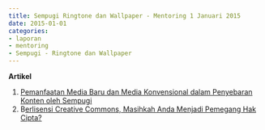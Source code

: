 ```yaml
---
title: Sempugi Ringtone dan Wallpaper - Mentoring 1 Januari 2015
date: 2015-01-01
categories:
- laporan
- mentoring
- Sempugi - Ringtone dan Wallpaper
---
```


**Artikel**

1. [Pemanfaatan Media Baru dan Media Konvensional dalam Penyebaran Konten oleh Sempugi](http://ciptamedia.org/pemanfaatan-media-baru-dan-media-konvensional-dalam-penyebaran-konten-oleh-sempugi/)
2. B[erlisensi Creative Commons, Masihkah Anda Menjadi Pemegang Hak Cipta?](http://ciptamedia.org/berlisensi-creative-commons-masihkah-anda-menjadi-pemegang-hak-cipta/)
